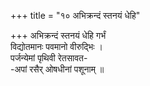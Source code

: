 +++
title = "१० अभिक्रन्दं स्तनयं धेहि"

+++
अभिक्रन्दं स्तनयं धेहि गर्भं  
विद्योतमानः पवमानो वीरुद्भिः ।  
पर्जन्येमां पृथिवी रेतसावत-  
-अपां रसैर् ओषधीनां पशूनाम् ॥